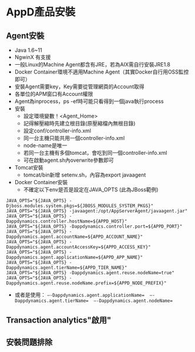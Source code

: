 # AppD產品安裝

## Agent安裝 
- Java 1.6~11
- NgwinX 有支援
- 一般Linux的Machine Agent都含有JRE，若為AIX需自行安裝JRE1.8
- Docker Container環境不適用Machine Agent（其實Docker自行用OSS監控即可）
- 安裝Agent需要key，Key需要從管理網頁的Account取得
- 各單位的APM窗口有Account權限
- Agent為inprocess，ps -ef時可能只看得到一個java執行process
- 安裝
	- 設定環境變數！<Agent_Home>
	- 記得解壓縮時先建立根目錄(原壓縮檔內無根目錄)
	- 設定conf/controller-info.xml
	- 同一台主機只能共用一個controller-info.xml
	- node-name是唯一
	- 若同一台主機有多個tomcat，會吃到同一個controller-info.xml
	- 可在啟動agent.sh內overwrite參數即可
- Tomcat安裝
	- tomcat/bin新增 setenv.sh，內容為export javaagent
- Docker Container安裝
	- 不確定以下env是否是設定在JAVA_OPTS (此為JBoss範例)  
	
`JAVA_OPTS="${JAVA_OPTS} -Djboss.modules.system.pkgs=${JBOSS_MODULES_SYSTEM_PKGS}" `
`JAVA_OPTS="${JAVA_OPTS} -javaagent:/opt/AppServerAgent/javaagent.jar" `
`JAVA_OPTS="${JAVA_OPTS} -Dappdynamics.controller.hostName=${APPD_HOST}" `
`JAVA_OPTS="${JAVA_OPTS} -Dappdynamics.controller.port=${APPD_PORT}" `
`JAVA_OPTS="${JAVA_OPTS} -Dappdynamics.agent.accountName=${APPD_ACCOUNT_NAME}" `
`JAVA_OPTS="${JAVA_OPTS} -Dappdynamics.agent.accountAccessKey=${APPD_ACCESS_KEY}" `
`JAVA_OPTS="${JAVA_OPTS} -Dappdynamics.agent.applicationName=${APPD_APP_NAME}" `
`JAVA_OPTS="${JAVA_OPTS} -Dappdynamics.agent.tierName=${APPD_TIER_NAME}" `
`JAVA_OPTS="${JAVA_OPTS} -Dappdynamics.agent.reuse.nodeName=true"  `
`JAVA_OPTS="${JAVA_OPTS} -Dappdynamics.agent.reuse.nodeName.prefix=${APPD_NODE_PREFIX}" `


- 或者是使用：
	`
	–-Dappdynamics.agent.applicationName= 
	–-Dappdynamics.agent.tierName= 
	–-Dappdynamics.agent.nodeName=
	`


## Transaction analytics"啟用"

## 安裝問題排除
<!--stackedit_data:
eyJoaXN0b3J5IjpbLTE0NzExODUzNjgsMTQ0MTQ5MDY0NiwtMz
Y3NjUxODgyXX0=
-->